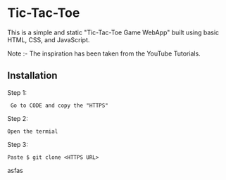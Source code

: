 
# Tic-Tac-Toe 
This is a simple and static "Tic-Tac-Toe Game WebApp" built using basic HTML, CSS, and JavaScript.


Note :- The inspiration has been taken from the YouTube Tutorials.




## Installation

Step 1:

```
 Go to CODE and copy the "HTTPS"
```
Step 2:
```
Open the termial 
```
Step 3:
```
Paste $ git clone <HTTPS URL>
```    

asfas

